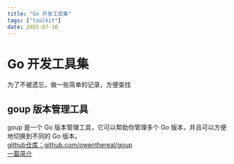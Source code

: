 ```yaml
---
title: "Go 开发工具集"
tags: ["toolkit"]
date: 2025-07-10
---
```


# Go 开发工具集
为了不被遗忘，做一些简单的记录，方便查找

## goup 版本管理工具

goup 是一个 Go 版本管理工具，它可以帮助你管理多个 Go 版本，并且可以方便地切换到不同的 Go 版本。  
[github仓库：github.com/owenthereal/goup](https://github.com/owenthereal/goup)  
[一篇简介](https://polarisxu.studygolang.com/posts/go/project/go-version-manager/)  
